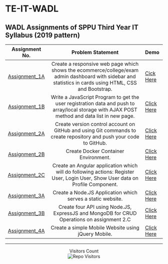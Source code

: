 
# TE-IT-WADL


## WADL Assignments of SPPU Third Year IT Syllabus (2019 pattern)



| Assignment No. | Problem Statement  | Demo |
| :--------------:  | :--------------: | :-------------- |
|[Assignment_1A](Assignment_1A)| Create a responsive web page which shows the ecommerce/college/exam admin dashboard with sidebar and statistics in cards using HTML, CSS and Bootstrap.| [Cick Here](https://youtu.be/OGihqbmupOk) |
|[Assignment_1B](Assignment_1B)| Write a JavaScript Program to get the user registration data and push to array/local storage with AJAX POST method and data list in new page.| [Click Here](https://youtu.be/1JyUYoubEtc) |
|[Assignment_2A](Assignment_2A)| Create version control account on GitHub and using Git commands to create repository and push your code to GitHub. | [Click Here]()
|[Assignment_2B](Assignment_2B)| Create Docker Container Environment.| [Click Here]()
|[Assignment_2C](Assignment_2C)|Create an Angular application which will do following actions: Register User, Login User, Show User data on Profile Component.| [Click Here](https://youtu.be/De0V1kg_wUs) |
|[Assignment_3A](Assignment_3A)|Create a Node.JS Application which serves a static website.| [Click Here](https://youtu.be/6DXTUSz7PMQ) |
|[Assignment_3B](Assignment_3B)|Create four API using Node.JS, ExpressJS and MongoDB for CRUD Operations on assignment 2.C | [Click Here](https://youtu.be/2_EzmlIySKk) |
|[Assignment_4A](Assignment_4A)|Create a simple Mobile Website using jQuery Mobile.| [Click Here](https://youtu.be/2lkKnOy0Kno) |

<hr>
<p align='center'>Visitors Count <br><img align="center" alt="Repo Visitors" src="https://profile-counter.glitch.me/Mahesh33217/count.svg"/></p>
